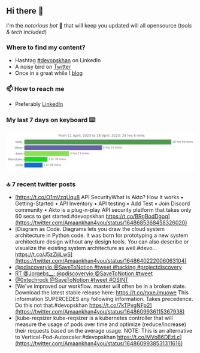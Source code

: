 <!--- [![Hits](https://hits.seeyoufarm.com/api/count/incr/badge.svg?url=https%3A%2F%2Fgithub.com%2Fakhan4u%2Fhit-counter&count_bg=%2379C83D&title_bg=%23555555&icon=&icon_color=%23E7E7E7&title=visits&edge_flat=false)](https://hits.seeyoufarm.com) --->

## Hi there 👋

I'm the _notorious bot_ 🤣 that will keep you updated will all opensource (_tools & tech included_) 

### Where to find my content?

* Hashtag [#devopskhan](https://www.linkedin.com/feed/hashtag/devopskhan) on LinkedIn
* A noisy bird on [Twitter](https://twitter.com/Amaankhan4you)
* Once in a great while I [blog](https://linuxparrot.netlify.app) 


### 📫 **How to reach me**

* Preferably [LinkedIn](https://www.linkedin.com/in/amaan-khan-linux-ninja)

### My last 7 days on keyboard ⌨️

<img src="https://github.com/akhan4u/akhan4u/blob/main/images/stat.svg" alt="Amaan's Wakatime Activity!"/>

### 🔝 7 recent twitter posts
<!-- DEVDOJO:START -->
- [https://t.co/O1mVzqUqu8 API SecurityWhat is Akto? How it works • Getting-Started • API Inventory • API testing • Add Test • Join Discord community • Akto is a plug-n-play API security platform that takes only 60 secs to get started.#devopskhan https://t.co/BRgBodDgoq](https://twitter.com/Amaankhan4you/status/1648685368458326020)
- [Diagram as Code. Diagrams lets you draw the cloud system architecture in Python code. It was born for prototyping a new system architecture design without any design tools. You can also describe or visualize the existing system architecture as well.#devo… https://t.co/J5zZijiLwS](https://twitter.com/Amaankhan4you/status/1648640222006063104)
- [@pdiscoveryio @SaveToNotion #tweet #hacking #projectdiscovery](https://twitter.com/Amaankhan4you/status/1648615833680384003)
- [RT @Jorgebs__: @pdiscoveryio @SaveToNotion #tweet](https://twitter.com/Amaankhan4you/status/1648615669892792322)
- [@0xtechrock @SaveToNotion #tweet #OSINT](https://twitter.com/Amaankhan4you/status/1648613659353190400)
- [We&#39;ve improved our workflow. master will often be in a broken state. Download the latest stable release here: https://t.co/rxxeJmuowe This information SUPERCEDES any following information. Takes precedence. Do this not that.#devopskhan https://t.co/7kTPvgNFp2](https://twitter.com/Amaankhan4you/status/1648609936115367938)
- [kube-reqsizer kube-reqsizer is a kubernetes controller that will measure the usage of pods over time and optimize &lpar;reduce/increase&rpar; their requests based on the average usage. NOTE: This is an alternative to Vertical-Pod-Autoscaler.#devopskhan https://t.co/MVoB6DEzLc](https://twitter.com/Amaankhan4you/status/1648609938531311616)
<!-- DEVDOJO:END -->

<!-- ![Amaan's GitHub stats](https://github-readme-stats.vercel.app/api?username=akhan4u&count_private=true&show_icons=true&hide=contribs) -->
